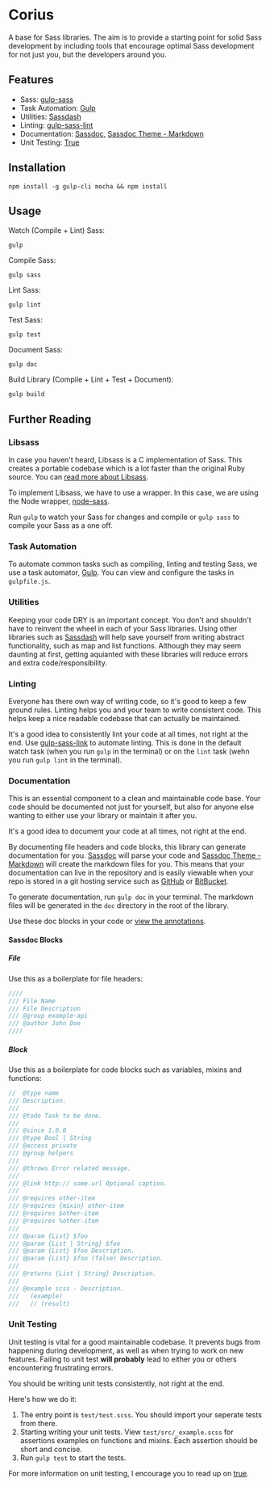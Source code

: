 # Corius

A base for Sass libraries. The aim is to provide a starting point for solid
Sass development by including tools that encourage optimal Sass development for 
not just you, but the developers around you.

## Features

- Sass: [gulp-sass](https://github.com/dlmanning/gulp-sass)
- Task Automation: [Gulp](https://github.com/gulpjs/gulp)
- Utilities: [Sassdash](https://github.com/davidkpiano/sassdash)
- Linting: [gulp-sass-lint](https://github.com/sasstools/gulp-sass-lint)
- Documentation: [Sassdoc](https://github.com/SassDoc/), [Sassdoc Theme - Markdown](https://github.com/ellioseven/sassdoc-theme-markdown) 
- Unit Testing: [True](https://github.com/oddbird/true) 

## Installation

```
npm install -g gulp-cli mocha && npm install
```

## Usage

Watch (Compile + Lint) Sass:

```
gulp
```

Compile Sass:

```
gulp sass
```

Lint Sass:

```
gulp lint
```

Test Sass:

```
gulp test
```

Document Sass:

```
gulp doc
```

Build Library (Compile + Lint + Test + Document):

```
gulp build
```

## Further Reading

### Libsass

In case you haven't heard, Libsass is a C implementation of Sass. This creates
a portable codebase which is a lot faster than the original Ruby source. You
can [read more about Libsass](http://sass-lang.com/libsass]).

To implement Libsass, we have to use a wrapper. In this case, we are using the
Node wrapper, [node-sass](https://github.com/sass/node-sass).

Run `gulp` to watch your Sass for changes and compile or `gulp sass` to
compile your Sass as a one off.

### Task Automation

To automate common tasks such as compiling, linting and testing Sass, we use a 
task automator, [Gulp]([gulp-sass](https://github.com/dlmanning/gulp-sass)). You
can view and configure the tasks in `gulpfile.js`.

### Utilities

Keeping your code DRY is an important concept. You don't and shouldn't have to
reinvent the wheel in each of your Sass libraries. Using other libraries such as
[Sassdash](https://github.com/davidkpiano/sassdash) will help save yourself
from writing abstract functionality, such as map and list functions. Although
they may seem daunting at first, getting aquianted with these libraries will
reduce errors and extra code/responsibility.

### Linting

Everyone has there own way of writing code, so it's good to keep a few ground
rules. Linting helps you and your team to write consistent code. This helps
keep a nice readable codebase that can actually be maintained.

It's a good idea to consistently lint your code at all times, not right at
the end. Use [gulp-sass-link](https://github.com/sasstools/gulp-sass-lint) to
automate linting. This is done in the default watch task (when you run `gulp`
in the terminal) or on the `lint` task (wehn you run `gulp lint` in the terminal). 

### Documentation

This is an essential component to a clean and maintainable code base. Your code
should be documented not just for yourself, but also for anyone else wanting to
either use your library or maintain it after you.

It's a good idea to document your code at all times, not right at the end.

By documenting file headers and code blocks, this library can generate
documentation for you. [Sassdoc](https://github.com/SassDoc/) will parse your
code and [Sassdoc Theme - Markdown](https://github.com/ellioseven/sassdoc-theme-markdown) 
will create the markdown files for you. This means that your documentation
can live in the repository and is easily viewable when your repo is stored in
a git hosting service such as [GitHub](https://github.com/) or [BitBucket](https://bitbucket.org/).

To generate documentation, run `gulp doc` in your terminal. The markdown files
will be generated in the `doc` directory in the root of the library.

Use these doc blocks in your code or [view the annotations](http://sassdoc.com/annotations/).

#### Sassdoc Blocks

##### File

Use this as a boilerplate for file headers:

```scss
////
/// File Name
/// File Description
/// @group example-api
/// @author John Doe
////
```

##### Block

Use this as a boilerplate for code blocks such as variables, mixins and functions:

```scss
//  @type name
/// Description.
///
/// @todo Task to be done.
///
/// @since 1.0.0
/// @type Bool | String
/// @access private
/// @group helpers
///
/// @throws Error related message.
///
/// @link http:// some.url Optional caption.
///
/// @requires other-item
/// @requires {mixin} other-item
/// @requires $other-item
/// @requires %other-item
///
/// @param {List} $foo
/// @param {List | String} $foo
/// @param {List} $foo Description.
/// @param {List} $foo (false) Description.
/// 
/// @returns {List | String} Description.
/// 
/// @example scss - Description.
///   (example)
///   // (result)
```

### Unit Testing

Unit testing is vital for a good maintainable codebase. It prevents bugs from
happening during development, as well as when trying to work on new features.
Failing to unit test **will probably** lead to either you or others encountering
frustrating errors.

You should be writing unit tests consistently, not right at the end.

Here's how we do it:

1. The entry point is `test/test.scss`. You should import your seperate
tests from there.
2. Starting writing your unit tests. View `test/src/_example.scss` for
assertions examples on functions and mixins. Each assertion should be short and
concise.
3. Run `gulp test` to start the tests.

For more information on unit testing, I encourage you to read up on [true](https://github.com/oddbird/true).